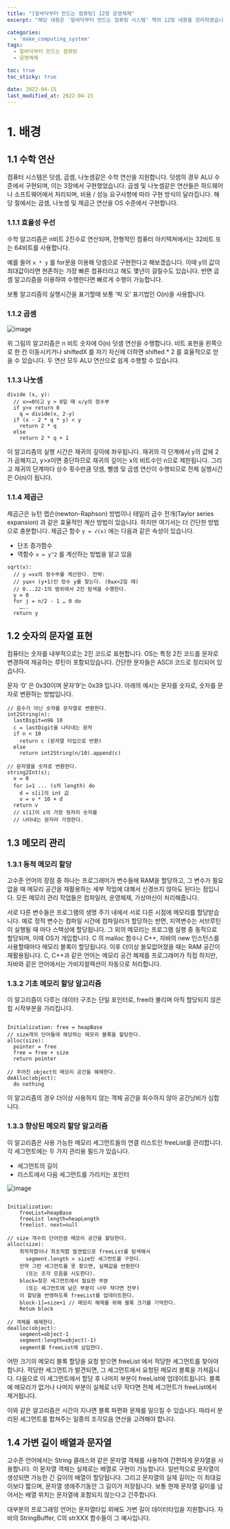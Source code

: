```yaml
---
title: "[밑바닥부터 만드는 컴퓨팅] 12장 운영체제"
excerpt: "해당 내용은 '밑바닥부터 만드는 컴퓨팅 시스템' 책의 12장 내용을 정리하였습니다. "

categories:
  - 'make_computing_system'
tags:
  - 밑바닥부터 만드는 컴퓨팅
  - 운영체제

toc: true
toc_sticky: true

date: 2022-04-15
last_modified_at: 2022-04-15
---
```


# 1. 배경 

## 1.1 수학 연산 

컴퓨터 시스템은 덧셈, 곱셈, 나눗셈같은 수학 연산을 지원합니다. 
덧셈의 경우 ALU 수준에서 구현되며, 이는 3장에서 구현했었습니다. 
곱셈 및 나눗셈같은 연산들은 하드웨어나 소프트웨어에서 처리되며, 비용 / 성능 요구사항에 따라 구현 방식이 달라집니다. 
해당 절에서는 곱셈, 나눗셈 및 제곱근 연산을 OS 수준에서 구현합니다. 

### 1.1.1 효율성 우선 

수학 알고리즘은 n비트 2진수로 연산되며, 전형적인 컴퓨터 아키텍쳐에서는 32비트 또는 64비트를 사용합니다. 

예를 들어 `x * y` 를 for문을 이용해 덧셈으로 구현한다고 해보겠습니다. 
이때 y의 값이 최대값이라면 현존하는 가장 빠른 컴퓨터라고 해도 몇년이 걸릴수도 있습니다. 
반면 곱셈 알고리즘을 이용하여 수행한다면 빠르게 수행이 가능합니다. 

보통 알고리즘의 실행시간을 표기할때 보통 ‘빅 오’ 표기법인 O(n)을 사용합니다. 

### 1.1.2 곱셈

![image](https://user-images.githubusercontent.com/35713051/166141460-be9d1fb7-5163-481c-b164-465dce105890.png)

위 그림의 알고리즘은 n 비트 숫자에 O(n) 덧셈 연산을 수행합니다. 
비트 표현을 왼쪽으로 한 칸 이동시키거나 shiftedX 를 자기 자신에 더하면 shifted * 2 를 효율적으로 얻을 수 있습니다. 
두 연산 모두 ALU 연산으로 쉽게 수행할 수 있습니다. 

### 1.1.3 나눗셈 

```
divide (x, y):
  // x>=0이고 y > 0일 때 x/y의 정수부
  if y>x return 0
    q = divide(x, 2-y)
  if (x - 2 * q * y) < y
    return 2 * q
  else
    return 2 * q + 1
```

이 알고리즘의 실행 시간은 재귀의 깊이에 좌우됩니다. 
재귀의 각 단계에서 y의 값에 2가 곱해지고, y>x이면 중단하므로 재귀의 깊이는 x의 비트수인 n으로 제한됩니다. 
그리고 재귀의 단계마다 상수 횟수만큼 덧셈, 뺄셈 및 곱셈 연산이 수행되므로 전체 실행시간은 O(n)이 됩니다. 

### 1.1.4 제곱근 

제곱근은 뉴턴 랩슨(newton-Raphson) 방법이나 테일러 급수 전개(Taylor series expansion) 과 같은 효율적인 계산 방법이 있습니다.
하지만 여기서는 더 간단한 방법으로 충분합니다. 
제곱근 함수 `y = √(x)` 에는 다음과 같은 속성이 있습니다. 

* 단조 증가함수
* 역함수 `x = y^2` 를 계산하는 방법을 알고 있음 

```
sqrt(x):
  // y =vx의 정수부를 계산한다. 전략:
  // y≤x< (y+1)인 정수 y를 찾는다. (0≤x<2일 때)
  // 0...22-1의 범위에서 2진 탐색을 수행한다.
  y = 0
  for j = n/2 - 1 … 0 do
    …..
  return y
```

## 1.2 숫자의 문자열 표현

컴퓨터는 숫자를 내부적으로는 2진 코드로 표현합니다. 
OS는 특정 2진 코드를 문자로 변경하여 제공하는 루틴이 포함되있습니다.
간단한 문자들은 ASCII 코드로 정리되어 있습니다. 

문자 ‘0’ 은 0x30이며 문자’9’는 0x39 입니다. 
아래의 예시는 문자를 숫자로, 숫자를 문자로 변환하는 방법입니다. 

```
// 음수가 아닌 숫자를 문자열로 변환한다.
int2String(n):
  lastDigit=n96 10
  c = lastDigit을 나타내는 문자
  if n < 10
    return c (문자열 타입으로 반환)
  else
    return int2String(n/10).append(c)
```

```
// 문자열을 숫자로 변환한다.
string2Int(s);
  v = 0
  for i=1 ... (s의 length) do
    d = s[i]의 int 값
    v = v * 10 + d
  return v
  // s[1]이 s의 가장 윗자리 숫자를
  // 나타내는 문자라 가정한다.
```

## 1.3 메모리 관리 

### 1.3.1 동적 메모리 할당 

고수준 언어의 장점 중 하나는 프로그래머가 변수들에 RAM을 할당하고, 그 변수가 필요없을 때 메모리 공간을 재활용하는 세부 작업에 대해서 신경쓰지 않아도 된다는 점입니다. 
모든 메모리 관리 작업들은 컴파일러, 운영체제, 가상머신이 처리해줍니다. 

서로 다른 변수들은 프로그램의 생명 주기 내에서 서로 다른 시점에 메모리를 할당받습니다. 
예로 정적 변수는 컴파일 시간에 컴파일러가 할당하는 반면, 지역변수는 서브루틴이 실행될 때 마다 스택상에 할당됩니다. 
그 외의 메모리는 프로그램 실행 중 동적으로 할당되며, 이때 OS가 개입합니다. 
C 의 malloc 함수나 C++, 자바의 new 인스턴스를 사용할때마다 메모리 블록이 할당됩니다. 
이후 더이상 쓸모없어졌을 때는 RAM 공간이 재활용됩니다. 
C, C++과 같은 언어는 메모리 공간 해제를 프로그래머가 직접 하지만, 자바와 같은 언어에서는 가비지컬렉션이 자동으로 처리합니다. 

### 1.3.2 기초 메모리 할당 알고리즘 

이 알고리즘이 다루는 데이터 구조는 단일 포인터로, free라 불리며 아직 할당되지 않은 힙 시작부분을 가리킵니다. 

```

Initialization: free = heapBase
// size개의 단어들에 해당하는 메모리 블록을 할당한다.
alloc(size):
  pointer = free
  free = free + size
  return pointer

// 주어진 object의 메모리 공간을 해제한다.
deAlloc(object):
  do nothing
```

이 알고리즘의 경우 더이상 사용하지 않는 객체 공간을 회수하지 않아 공간낭비가 심합니다. 

### 1.3.3 향상된 메모리 할당 알고리즘 

이 알고리즘은 사용 가능한 메모리 세그먼트들의 연결 리스트인 freeList를 관리합니다. 
각 세그먼트에는 두 가지 관리용 필드가 있습니다. 
* 세그먼트의 길이 
* 리스트에서 다음 세그먼트를 가리키는 포인터

![image](https://user-images.githubusercontent.com/35713051/166141478-dd32cc9e-9121-4f7d-9fb9-fd606fe1070d.png)

```

Initialization:
    freeList=heapBase
    freeList length=heapLength
    freelist. next=null

// size 개수의 단어만큼 메모리 공간을 할당한다.
alloc(size):
    최적적합이나 최초적합 발견법으로 freeList를 탐색해서
      segment.length > size인 세그먼트를 구한다.
    만약 그런 세그먼트를 못 찾으면, 실패값을 반환한다
      (또는 조각 모음을 시도한다).
    block=찾은 세그먼트에서 필요한 부분
      (또는 세그먼트에 남은 부분이 너무 작다면 전부)
    이 할당을 반영하도록 freeList를 업데이트한다.
    block-1]=size+1 // 메모리 해제를 위해 블록 크기를 기억한다.
    Retum block

// 객체를 해제한다.
dealloc(object):
    segment=object-1
    segment:length=object(-1)
    segment를 freeList에 삽입한다.
```

어떤 크기의 메모리 블록 할당을 요청 받으면 freeList 에서 적당한 세그먼트를 찾아야 합니다. 
적당한 세그먼트가 발견되면, 그 세그먼트에서 요청된 메모리 블록을 가져옵니다. 
다음으로 이 세그먼트에서 할당 후 나머지 부분이 freeList에 업데이트됩니다. 
블록에 메모리가 없거나 나머지 부분이 실제로 너무 작다면 전체 세그먼트가 freeList에서 제거됩니다. 

이와 같은 알고리즘은 시간이 지나면 블록 파편화 문제를 일으킬 수 있습니다. 
따라서 분리된 세그먼트를 합쳐주는 일종의 조각모음 연산을 고려해야 합니다. 


## 1.4 가변 길이 배열과 문자열 

고수준 언어에서는 String 클래스와 같은 문자열 객체를 사용하여 간편하게 문자열을 사용합니다. 
이 문자열 객체는 실제로는 배열로 구현이 가능합니다. 
일반적으로 문자열이 생성되면 가능한 긴 길이의 배열이 할당됩니다. 
그리고 문자열의 실제 길이는 이 최대길이보다 짧으며, 문자열 생애주기동안 그 길이가 저장됩니다. 
보통 현재 문자열 길이를 넘어서는 배열 위치는 문자열에 포함되지 않는다고 간주합니다. 

대부분의 프로그래밍 언어는 문자열타입 외에도 가변 길이 데이터타입을 지원합니다. 
자바의 StringBuffer, C의 strXXX 함수들이 그 예시입니다. 
